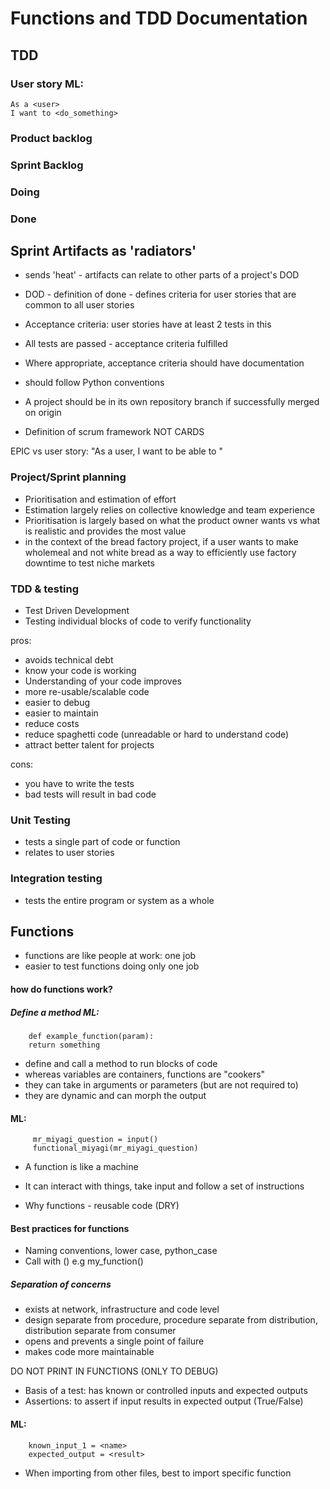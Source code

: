# Functions and TDD Documentation

## TDD

### User story ML:
    As a <user>
    I want to <do_something>
    
### Product backlog
### Sprint Backlog
### Doing
### Done

## Sprint Artifacts as 'radiators'
- sends 'heat' - artifacts can relate to other parts of a project's DOD
- DOD - definition of done - defines criteria for user stories that are common to all user stories
- Acceptance criteria: user stories have at least 2 tests in this
- All tests are passed - acceptance criteria fulfilled

- Where appropriate, acceptance criteria should have documentation
- should follow Python conventions
- A project should be in its own repository branch if successfully merged on origin

- Definition of scrum framework NOT CARDS

EPIC vs user story: "As a user, I want to be able to <overall project aim>"

### Project/Sprint planning
- Prioritisation and estimation of effort
- Estimation largely relies on collective knowledge and team experience
- Prioritisation is largely based on what the product owner wants vs what is realistic and provides the most value
- in the context of the bread factory project, if a user wants to make wholemeal and not white bread
  as a way to efficiently use factory downtime to test niche markets
  

### TDD & testing
- Test Driven Development
- Testing individual blocks of code to verify functionality

pros:
- avoids technical debt
- know your code is working 
- Understanding of your code improves
- more re-usable/scalable code
- easier to debug
- easier to maintain
- reduce costs
- reduce spaghetti code (unreadable or hard to understand code)
- attract better talent for projects

cons:
- you have to write the tests
- bad tests will result in bad code

### Unit Testing

- tests a single part of code or function
- relates to user stories

### Integration testing

- tests the entire program or system as a whole

## Functions

- functions are like people at work: one job
- easier to test functions doing only one job

#### how do functions work? 

##### Define a method ML:
        def example_function(param):
        return something
        
- define and call a method to run blocks of code
- whereas variables are containers, functions are "cookers"
- they can take in arguments or parameters (but are not required to)
- they are dynamic and can morph the output
####      ML:
         mr_miyagi_question = input()
         functional_miyagi(mr_miyagi_question)
         
- A function is like a machine
- It can interact with things, take input and follow a set of instructions

- Why functions - reusable code (DRY)

#### Best practices for functions
- Naming conventions, lower case, python_case
- Call with () e.g my_function()

##### Separation of concerns

- exists at network, infrastructure and code level
- design separate from procedure, procedure separate from distribution, distribution separate from consumer
- opens and prevents a single point of failure
- makes code more maintainable


DO NOT PRINT IN FUNCTIONS (ONLY TO DEBUG)

- Basis of a test: has known or controlled inputs and expected outputs
- Assertions: to assert if input results in expected output (True/False)
#### ML:
        known_input_1 = <name>
        expected_output = <result>
        
- When importing from other files, best to import specific function

